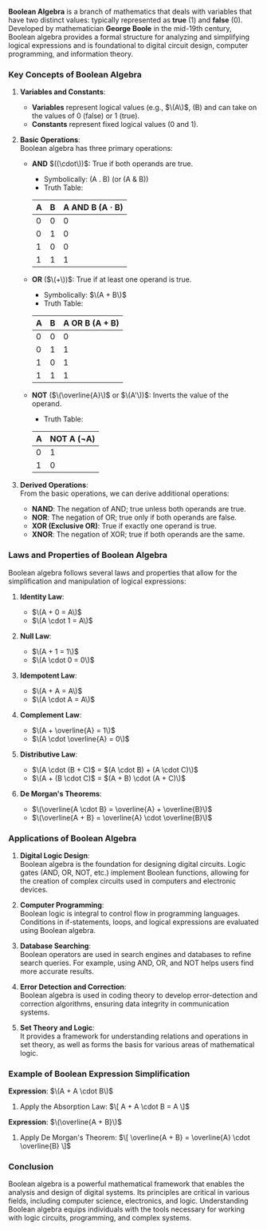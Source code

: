 **Boolean Algebra** is a branch of mathematics that deals with variables that have two distinct values: typically represented as **true** (1) and **false** (0). Developed by mathematician **George Boole** in the mid-19th century, Boolean algebra provides a formal structure for analyzing and simplifying logical expressions and is foundational to digital circuit design, computer programming, and information theory.

### Key Concepts of Boolean Algebra

1. **Variables and Constants**:  
   - **Variables** represent logical values (e.g., $\(A\)$, \(B\) and can take on the values of 0 (false) or 1 (true).
   - **Constants** represent fixed logical values (0 and 1).

2. **Basic Operations**:  
   Boolean algebra has three primary operations:
   - **AND** $((\cdot\))$: True if both operands are true.
     - Symbolically: \(A . B\) (or \(A \& B\))
     - Truth Table:

     | A | B | A AND B (A · B) |
     |---|---|-----------------|
     | 0 | 0 | 0               |
     | 0 | 1 | 0               |
     | 1 | 0 | 0               |
     | 1 | 1 | 1               |

   - **OR** ($\(+\))$: True if at least one operand is true.
     - Symbolically: $\(A + B\)$
     - Truth Table:

     | A | B | A OR B (A + B) |
     |---|---|----------------|
     | 0 | 0 | 0              |
     | 0 | 1 | 1              |
     | 1 | 0 | 1              |
     | 1 | 1 | 1              |

   - **NOT** ($\(\overline{A}\)$ or $\(A'\))$: Inverts the value of the operand.
     - Truth Table:

     | A | NOT A (¬A) |
     |---|-------------|
     | 0 | 1           |
     | 1 | 0           |

3. **Derived Operations**:  
   From the basic operations, we can derive additional operations:
   - **NAND**: The negation of AND; true unless both operands are true.
   - **NOR**: The negation of OR; true only if both operands are false.
   - **XOR (Exclusive OR)**: True if exactly one operand is true.
   - **XNOR**: The negation of XOR; true if both operands are the same.

### Laws and Properties of Boolean Algebra

Boolean algebra follows several laws and properties that allow for the simplification and manipulation of logical expressions:

1. **Identity Law**:
   - $\(A + 0 = A\)$
   - $\(A \cdot 1 = A\)$

2. **Null Law**:
   - $\(A + 1 = 1\)$
   - $\(A \cdot 0 = 0\)$

3. **Idempotent Law**:
   - $\(A + A = A\)$
   - $\(A \cdot A = A\)$

4. **Complement Law**:
   - $\(A + \overline{A} = 1\)$
   - $\(A \cdot \overline{A} = 0\)$

5. **Distributive Law**:
   - $\(A \cdot (B + C)$ = $(A \cdot B) + (A \cdot C)\)$
   - $\(A + (B \cdot C)$ = $(A + B) \cdot (A + C)\)$

6. **De Morgan's Theorems**:
   - $\(\overline{A \cdot B} = \overline{A} + \overline{B}\)$
   - $\(\overline{A + B} = \overline{A} \cdot \overline{B}\)$

### Applications of Boolean Algebra

1. **Digital Logic Design**:  
   Boolean algebra is the foundation for designing digital circuits. Logic gates (AND, OR, NOT, etc.) implement Boolean functions, allowing for the creation of complex circuits used in computers and electronic devices.

2. **Computer Programming**:  
   Boolean logic is integral to control flow in programming languages. Conditions in if-statements, loops, and logical expressions are evaluated using Boolean algebra.

3. **Database Searching**:  
   Boolean operators are used in search engines and databases to refine search queries. For example, using AND, OR, and NOT helps users find more accurate results.

4. **Error Detection and Correction**:  
   Boolean algebra is used in coding theory to develop error-detection and correction algorithms, ensuring data integrity in communication systems.

5. **Set Theory and Logic**:  
   It provides a framework for understanding relations and operations in set theory, as well as forms the basis for various areas of mathematical logic.

### Example of Boolean Expression Simplification

**Expression**: $\(A + A \cdot B\)$

1. Apply the Absorption Law:
 $\[
   A + A \cdot B = A
   \]$

**Expression**: $\(\overline{A + B}\)$

1. Apply De Morgan's Theorem:
   $\[
   \overline{A + B} = \overline{A} \cdot \overline{B}
   \]$

### Conclusion

Boolean algebra is a powerful mathematical framework that enables the analysis and design of digital systems. Its principles are critical in various fields, including computer science, electronics, and logic. Understanding Boolean algebra equips individuals with the tools necessary for working with logic circuits, programming, and complex systems.
